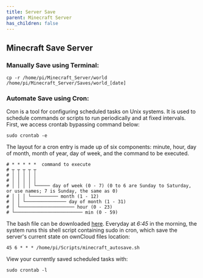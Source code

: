 ```yaml
---
title: Server Save
parent: Minecraft Server
has_children: false
---
```


## Minecraft Save Server

### Manually Save using Terminal:
`cp -r /home/pi/Minecraft_Server/world /home/pi/Minecraft_Server/Saves/world_[date]`

### Automate Save using Cron:
Cron is a tool for configuring scheduled tasks on Unix systems. It is used to schedule commands or scripts to run periodically and at fixed intervals. First, we access crontab bypassing command below:

`sudo crontab -e`

The layout for a cron entry is made up of six components: minute, hour, day of month, month of year, day of week, and the command to be executed.
```
# * * * * *  command to execute
# ┬ ┬ ┬ ┬ ┬
# │ │ │ │ │
# │ │ │ │ │
# │ │ │ │ └───── day of week (0 - 7) (0 to 6 are Sunday to Saturday, or use names; 7 is Sunday, the same as 0)
# │ │ │ └────────── month (1 - 12)
# │ │ └─────────────── day of month (1 - 31)
# │ └──────────────────── hour (0 - 23)
# └───────────────────────── min (0 - 59)
```

The bash file can be downloaded [here](https://github.com/catamold/raspberrypi-projects/releases/download/v2.0/minecraft_autosave.sh). Everyday at _6:45_ in the morning, the system runs this shell script containing sudo in cron, which save the server's current state on ownCloud files location:

`45 6 * * * /home/pi/Scripts/minecraft_autosave.sh`

View your currently saved scheduled tasks with:

`sudo crontab -l`